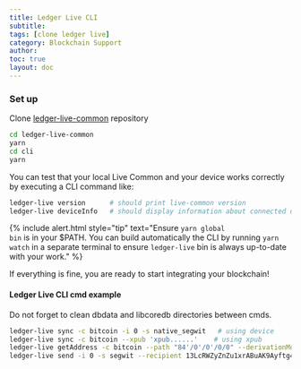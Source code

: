 ```yaml
---
title: Ledger Live CLI
subtitle:
tags: [clone ledger live]
category: Blockchain Support
author:
toc: true
layout: doc
---
```


### Set up

Clone [ledger-live-common](https://github.com/LedgerHQ/ledger-live-common) repository

```sh
cd ledger-live-common
yarn
cd cli
yarn
```

You can test that your local Live Common and your device works correctly by executing a CLI command like:

```sh
ledger-live version      # should print live-common version
ledger-live deviceInfo   # should display information about connected device
```

<!--  -->
{% include alert.html style="tip" text="Ensure <code>yarn global bin</code> is in your $PATH. You can build automatically the CLI by running <code>yarn watch</code> in a separate terminal to ensure <code>ledger-live</code> bin is always up-to-date with your work." %}
<!--  -->

If everything is fine, you are ready to start integrating your blockchain!


#### Ledger Live CLI cmd example

Do not forget to clean dbdata and libcoredb directories between cmds.

```sh
ledger-live sync -c bitcoin -i 0 -s native_segwit   # using device
ledger-live sync -c bitcoin --xpub 'xpub......'    # using xpub
ledger-live getAddress -c bitcoin --path "84'/0'/0'/0/0" --derivationMode ''
ledger-live send -i 0 -s segwit --recipient 13LcRWZyZnZu1xrABuAK9Ayftg4kfVs1AA --amount 0.00056 --feePerByte 5
```

